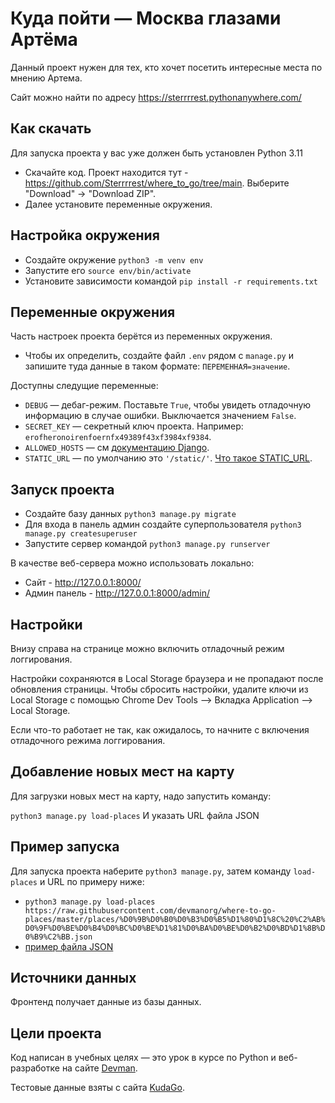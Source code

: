 # Куда пойти — Москва глазами Артёма
Данный проект нужен для тех, кто хочет посетить интересные места по мнению Артема.
    
Сайт можно найти по адресу https://sterrrrest.pythonanywhere.com/

## Как скачать

Для запуска проекта у вас уже должен быть установлен Python 3.11

- Скачайте код. Проект находится тут - https://github.com/Sterrrrest/where_to_go/tree/main. Выберите "Download" -> "Download ZIP".
- Далее установите переменные окружения.

## Настройка окружения

- Создайте окружение `python3 -m venv env`
- Запустите его `source env/bin/activate`
- Установите зависимости командой `pip install -r requirements.txt`

## Переменные окружения

Часть настроек проекта берётся из переменных окружения. 

- Чтобы их определить, создайте файл `.env` рядом с `manage.py` и запишите туда данные в таком формате: `ПЕРЕМЕННАЯ=значение`.

Доступны следущие переменные:

- `DEBUG` — дебаг-режим. Поставьте `True`, чтобы увидеть отладочную информацию в случае ошибки. Выключается значением `False`.
- `SECRET_KEY` — секретный ключ проекта. Например: `erofheronoirenfoernfx49389f43xf3984xf9384`.
- `ALLOWED_HOSTS` — см [документацию Django](https://docs.djangoproject.com/en/3.1/ref/settings/#allowed-hosts).
- `STATIC_URL` — по умолчанию это `'/static/'`. [Что такое STATIC_URL](https://docs.djangoproject.com/en/3.0/ref/settings/#std:setting-STATIC_URL).

## Запуск проекта

- Создайте базу данных `python3 manage.py migrate`
- Для входа в панель админ создайте суперпользователя `python3 manage.py createsuperuser`
- Запустите сервер командой `python3 manage.py runserver`

В качестве веб-сервера можно использовать локально:

- Сайт - http://127.0.0.1:8000/
- Админ панель - http://127.0.0.1:8000/admin/

## Настройки

Внизу справа на странице можно включить отладочный режим логгирования.

Настройки сохраняются в Local Storage браузера и не пропадают после обновления страницы. Чтобы сбросить настройки, удалите ключи из Local Storage с помощью Chrome Dev Tools —&gt; Вкладка Application —&gt; Local Storage.

Если что-то работает не так, как ожидалось, то начните с включения отладочного режима логгирования.

<a href="#" id="data-sources"></a>

## Добавление новых мест на карту

Для загрузки новых мест на карту, надо запустить команду:

`python3 manage.py load-places` И указать URL файла JSON

## Пример запуска

Для запуска проекта наберите `python3 manage.py`, затем команду `load-places` и URL по примеру ниже:

-   `python3 manage.py load-places https://raw.githubusercontent.com/devmanorg/where-to-go-places/master/places/%D0%9B%D0%B0%D0%B3%D0%B5%D1%80%D1%8C%20%C2%AB%D0%9F%D0%BE%D0%B4%D0%BC%D0%BE%D1%81%D0%BA%D0%BE%D0%B2%D0%BD%D1%8B%D0%B9%C2%BB.json`
- [пример файла JSON](https://raw.githubusercontent.com/devmanorg/where-to-go-frontend/master/places/moscow_legends.json)
## Источники данных

Фронтенд получает данные из базы данных.


## Цели проекта

Код написан в учебных целях — это урок в курсе по Python и веб-разработке на сайте [Devman](https://dvmn.org).

Тестовые данные взяты с сайта [KudaGo](https://kudago.com).

